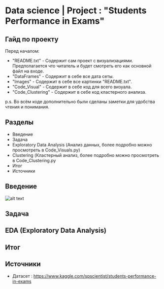 # Data science | Project : "Students Performance in Exams"

## Гайд по проекту

Перед началом:
- "README.txt" - Содержит сам проект с визуализациями. Предполагается что читатель и будет смотреть его как основной файл на входе.
- "DataFrames" - Содержит в себе все дата сеты.
- "Images" - Содержит в себе все картинки "README.txt".
- "Code_Visual" - Содержит в себе код для всего визуала.
- "Code_Clustering" - Содержит в себе код кластерного анализа.

p.s. Во всём коде дополнительно были сделаны заметки для удобства чтения и понимания.

## Разделы

- Введение
- Задача
- Exploratory Data Analysis (Анализ данных, более подробно можно просмотреть в Code_Visuals.py)
- Clustering (Кластерный анализ, более подробно можно просмотреть в Code_Clustering.py
- Итог
- Источники

## Введение

![alt text](https://github.com/Aettio/DS_Project_Exam_Performance/blob/main/Images/Exam.jpg)

## Задача

## EDA (Exploratory Data Analysis)

## Итог

## Источники

- Датасет : https://www.kaggle.com/spscientist/students-performance-in-exams

